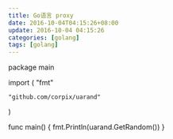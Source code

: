 ```yaml
---
title: Go语言 proxy
date: 2016-10-04T04:15:26+08:00
update: 2016-10-04 04:15:26
categories: [golang]
tags: [golang]
---
```

package main

import (
	"fmt"

	"github.com/corpix/uarand"
)

func main() {
	fmt.Println(uarand.GetRandom())
}

